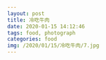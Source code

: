 ```yaml
---
layout: post
title: 冷吃牛肉
date: 2020-01-15 14:12:46
tags: food, photograph
categories: food
img: /2020/01/15/冷吃牛肉/7.jpg
---
```









